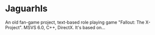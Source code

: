 # Jaguarhls
An old fan-game project, text-based role playing game "Fallout: The X-Project". MSVS 6.0, C++, DirectX. It's based on…
